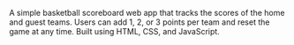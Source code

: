 A simple basketball scoreboard web app that tracks the scores of the home and guest teams.
Users can add 1, 2, or 3 points per team and reset the game at any time.
Built using HTML, CSS, and JavaScript.
